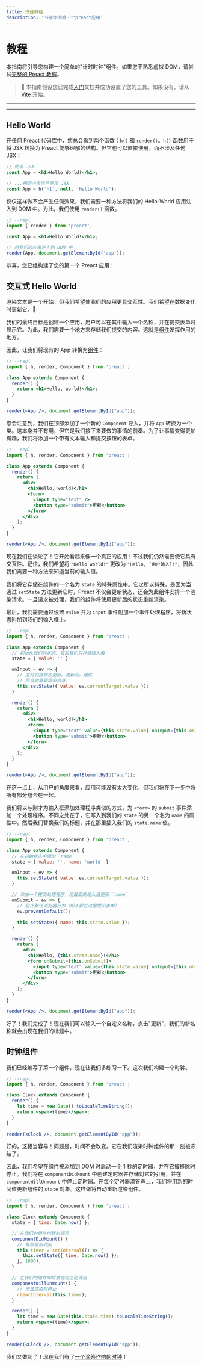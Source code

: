 ```yaml
---
title: 快速教程
description: '书写你的第一个preact应用'
---
```


# 教程

本指南将引导您构建一个简单的"计时时钟"组件。如果您不熟悉虚拟 DOM，请尝试[完整的 Preact 教程](/tutorial)。

> :information_desk_person: 本指南假设您已完成[入门](/guide/v10/getting-started)文档并成功设置了您的工具。如果没有，请从 [Vite](/guide/v10/getting-started#创建一个由-vite-驱动的-preact-应用) 开始。

---

<toc></toc>

---

## Hello World

在任何 Preact 代码库中，您总会看到两个函数：`h()` 和 `render()`。`h()` 函数用于将 JSX 转换为 Preact 能够理解的结构。但它也可以直接使用，而不涉及任何 JSX：

```jsx
// 使用 JSX
const App = <h1>Hello World!</h1>;

// ...相同内容但不使用 JSX
const App = h('h1', null, 'Hello World');
```

仅仅这样做不会产生任何效果，我们需要一种方法将我们的 Hello-World 应用注入到 DOM 中。为此，我们使用 `render()` 函数。

```jsx
// --repl
import { render } from 'preact';

const App = <h1>Hello World!</h1>;

// 将我们的应用注入到 DOM 中
render(App, document.getElementById('app'));
```

恭喜，您已经构建了您的第一个 Preact 应用！

## 交互式 Hello World

渲染文本是一个开始，但我们希望使我们的应用更具交互性。我们希望在数据变化时更新它。:star2:

我们的最终目标是创建一个应用，用户可以在其中输入一个名称，并在提交表单时显示它。为此，我们需要一个地方来存储我们提交的内容。这就是[组件](/guide/v10/components)发挥作用的地方。

因此，让我们将现有的 App 转换为[组件](/guide/v10/components)：

```jsx
// --repl
import { h, render, Component } from 'preact';

class App extends Component {
  render() {
    return <h1>Hello, world!</h1>;
  }
}

render(<App />, document.getElementById("app"));
```

您会注意到，我们在顶部添加了一个新的 `Component` 导入，并将 `App` 转换为一个类。这本身并不有用，但它是我们接下来要做的事情的前奏。为了让事情变得更加有趣，我们将添加一个带有文本输入和提交按钮的表单。

```jsx
// --repl
import { h, render, Component } from 'preact';

class App extends Component {
  render() {
    return (
      <div>
        <h1>Hello, world!</h1>
        <form>
          <input type="text" />
          <button type="submit">更新</button>
        </form>
      </div>
    );
  }
}

render(<App />, document.getElementById("app"));
```

现在我们在谈论了！它开始看起来像一个真正的应用！不过我们仍然需要使它具有交互性。记住，我们希望将 `"Hello world!"` 更改为 `"Hello, [用户输入]!"`，因此我们需要一种方法来知道当前的输入值。

我们将它存储在组件的一个名为 `state` 的特殊属性中。它之所以特殊，是因为当通过 `setState` 方法更新它时，Preact 不仅会更新状态，还会为此组件安排一个渲染请求。一旦请求被处理，我们的组件将使用更新后的状态重新渲染。

最后，我们需要通过设置 `value` 并为 `input` 事件附加一个事件处理程序，将新状态附加到我们的输入框上。

```jsx
// --repl
import { h, render, Component } from 'preact';

class App extends Component {
  // 初始化我们的状态。目前我们只存储输入值
  state = { value: '' }

  onInput = ev => {
    // 这将安排状态更新。更新后，组件
    // 将自动重新渲染自身。
    this.setState({ value: ev.currentTarget.value });
  }

  render() {
    return (
      <div>
        <h1>Hello, world!</h1>
        <form>
          <input type="text" value={this.state.value} onInput={this.onInput} />
          <button type="submit">更新</button>
        </form>
      </div>
    );
  }
}

render(<App />, document.getElementById("app"));
```

在这一点上，从用户的角度来看，应用可能没有太大变化，但我们将在下一步中将所有部分组合在一起。

我们将以与刚才为输入框添加处理程序类似的方式，为 `<form>` 的 `submit` 事件添加一个处理程序。不同之处在于，它写入到我们的 `state` 的另一个名为 `name` 的属性中。然后我们替换我们的标题，并在那里插入我们的 `state.name` 值。

```jsx
// --repl
import { h, render, Component } from 'preact';

class App extends Component {
  // 在初始状态中添加 `name`
  state = { value: '', name: 'world' }

  onInput = ev => {
    this.setState({ value: ev.currentTarget.value });
  }

  // 添加一个提交处理程序，用最新的输入值更新 `name`
  onSubmit = ev => {
    // 阻止默认浏览器行为（即不要在这里提交表单）
    ev.preventDefault();

    this.setState({ name: this.state.value });
  }

  render() {
    return (
      <div>
        <h1>Hello, {this.state.name}!</h1>
        <form onSubmit={this.onSubmit}>
          <input type="text" value={this.state.value} onInput={this.onInput} />
          <button type="submit">更新</button>
        </form>
      </div>
    );
  }
}

render(<App />, document.getElementById("app"));
```

好了！我们完成了！现在我们可以输入一个自定义名称，点击"更新"，我们的新名称就会出现在我们的标题中。

## 时钟组件

我们已经编写了第一个组件，现在让我们多练习一下。这次我们构建一个时钟。

```jsx
// --repl
import { h, render, Component } from 'preact';

class Clock extends Component {
  render() {
    let time = new Date().toLocaleTimeString();
    return <span>{time}</span>;
  }
}

render(<Clock />, document.getElementById("app"));
```

好的，这相当容易！问题是，时间不会改变。它在我们渲染时钟组件的那一刻被冻结了。

因此，我们希望在组件被添加到 DOM 时启动一个 1 秒的定时器，并在它被移除时停止。我们将在 `componentDidMount` 中创建定时器并存储对它的引用，并在 `componentWillUnmount` 中停止定时器。在每个定时器滴答声上，我们将用新的时间值更新组件的 `state` 对象。这样做将自动重新渲染组件。

```jsx
// --repl
import { h, render, Component } from 'preact';

class Clock extends Component {
  state = { time: Date.now() };

  // 在我们的组件创建时调用
  componentDidMount() {
    // 每秒更新时间
    this.timer = setInterval(() => {
      this.setState({ time: Date.now() });
    }, 1000);
  }

  // 在我们的组件即将被销毁之前调用
  componentWillUnmount() {
    // 无法渲染时停止
    clearInterval(this.timer);
  }

  render() {
    let time = new Date(this.state.time).toLocaleTimeString();
    return <span>{time}</span>;
  }
}

render(<Clock />, document.getElementById("app"));
```

我们又做到了！现在我们有了[一个滴答作响的时钟](http://jsfiddle.net/developit/u9m5x0L7/embedded/result,js/)！
